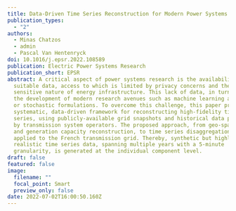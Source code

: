 ```yaml
---
title: Data-Driven Time Series Reconstruction for Modern Power Systems Research
publication_types:
  - "2"
authors:
  - Minas Chatzos
  - admin
  - Pascal Van Hentenryck
doi: 10.1016/j.epsr.2022.108589
publication: Electric Power Systems Research
publication_short: EPSR
abstract: A critical aspect of power systems research is the availability of
  suitable data, access to which is limited by privacy concerns and the
  sensitive nature of energy infrastructure. This lack of data, in turn, hinders
  the development of modern research avenues such as machine learning approaches
  or stochastic formulations. To overcome this challenge, this paper proposes a
  systematic, data-driven framework for reconstructing high-fidelity time
  series, using publicly-available grid snapshots and historical data published
  by transmission system operators. The proposed approach, from geo-spatial data
  and generation capacity reconstruction, to time series disaggregation, is
  applied to the French transmission grid. Thereby, synthetic but highly
  realistic time series data, spanning multiple years with a 5-minute
  granularity, is generated at the individual component level.
draft: false
featured: false
image:
  filename: ""
  focal_point: Smart
  preview_only: false
date: 2022-07-02T16:00:50.160Z
---
```

